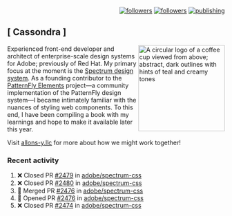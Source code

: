 <p align="right"><a rel="me" href="https://front-end.social/@castastrophe">
    <img alt="followers" title="Follow me on Mastodon" src="https://img.shields.io/mastodon/follow/109297102751309835?domain=https%3A%2F%2Ffront-end.social&label=Follow&logo=mastodon&logoColor=white&style=for-the-badge&labelColor=008080&color=006969"/></a>
  <a href="https://codepen.io/castastrophe/">
    <img alt="followers" title="Follow me on CodePen" src="https://img.shields.io/badge/16-1?color=640464&labelColor=7c007c&style=for-the-badge&logo=codepen&label=Follow"/></a>
<a href="https://castastrophe.medium.com/">
    <img alt="publishing" title="View articles on Medium" src="https://img.shields.io/badge/107-1?color=666&labelColor=444&label=subscribe&logo=medium&logoColor=white&style=for-the-badge"/></a>
</p>

## [&nbsp;Cassondra&nbsp;]

<img align="right" src="https://github-production-user-asset-6210df.s3.amazonaws.com/1840295/253016758-ba468774-1cd3-42c2-8f43-947b5eeb5edf.png" height="200" alt="A circular logo of a coffee cup viewed from above; abstract, dark outlines with hints of teal and creamy tones">

Experienced front-end developer and architect of enterprise-scale design systems for Adobe; previously of Red Hat. My primary focus at the moment is the [Spectrum design system](https://github.com/adobe/spectrum-css). As a founding contributor to the [PatternFly&nbsp;Elements](https://github.com/patternfly/patternfly-elements) project&mdash;a community implementation of the PatternFly design system&mdash;I became intimately familiar with the nuances of styling web components. To this end, I have been compiling a book with my learnings and hope to make it available later this year.

Visit [allons-y.llc](http://allons-y.llc/) for more about how we might work together!

### Recent activity

<!--START_SECTION:activity-->
1. ❌ Closed PR [#2479](https://github.com/adobe/spectrum-css/pull/2479) in [adobe/spectrum-css](https://github.com/adobe/spectrum-css)
2. ❌ Closed PR [#2480](https://github.com/adobe/spectrum-css/pull/2480) in [adobe/spectrum-css](https://github.com/adobe/spectrum-css)
3. 🎉 Merged PR [#2476](https://github.com/adobe/spectrum-css/pull/2476) in [adobe/spectrum-css](https://github.com/adobe/spectrum-css)
4. 💪 Opened PR [#2476](https://github.com/adobe/spectrum-css/pull/2476) in [adobe/spectrum-css](https://github.com/adobe/spectrum-css)
5. ❌ Closed PR [#2474](https://github.com/adobe/spectrum-css/pull/2474) in [adobe/spectrum-css](https://github.com/adobe/spectrum-css)
<!--END_SECTION:activity-->
